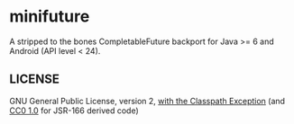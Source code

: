 # minifuture

A stripped to the bones CompletableFuture backport for Java >= 6 and Android (API level < 24).


## LICENSE

GNU General Public License, version 2, [with the Classpath Exception](https://github.com/stefan-zobel/minifuture/blob/master/GPL_ClasspathException)  (and [CC0 1.0](https://creativecommons.org/publicdomain/zero/1.0/) for JSR-166 derived code)
